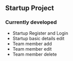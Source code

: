 ## Startup Project

### Currently developed

- Startup Register and Login
- Startup basic details edit
- Team member add
- Team member edit
- Team member delete
